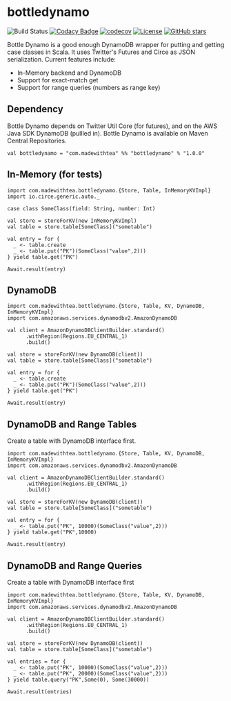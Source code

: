 # bottledynamo

![Build Status](https://travis-ci.org/jpzk/bottledynamo.svg?branch=master) [![Codacy Badge](https://api.codacy.com/project/badge/Grade/4134b7f384254ab9b8cceae6d986836c)](https://www.codacy.com/app/jpzk/bottledynamo?utm_source=github.com&amp;utm_medium=referral&amp;utm_content=jpzk/bottledynamo&amp;utm_campaign=Badge_Grade) [![codecov](https://codecov.io/gh/jpzk/bottledynamo/branch/master/graph/badge.svg)](https://codecov.io/gh/jpzk/bottledynamo) [![License](http://img.shields.io/:license-Apache%202-grey.svg)](http://www.apache.org/licenses/LICENSE-2.0.txt) [![GitHub stars](https://img.shields.io/github/stars/jpzk/bottledynamo.svg?style=flat)](https://github.com/jpzk/bottledynamo/stargazers) 

Bottle Dynamo is a good enough DynamoDB wrapper for putting and getting case classes in Scala. It uses Twitter's Futures and Circe as JSON serialization. Current features include:

* In-Memory backend and DynamoDB
* Support for exact-match get
* Support for range queries (numbers as range key)

## Dependency

Bottle Dynamo depends on Twitter Util Core (for futures), and on the AWS Java SDK DynamoDB (pullled in). Bottle Dynamo is available on Maven Central Repositories. 

    val bottledynamo = "com.madewithtea" %% "bottledynamo" % "1.0.0"

## In-Memory (for tests)

    import com.madewithtea.bottledynamo.{Store, Table, InMemoryKVImpl}
    import io.circe.generic.auto._

    case class SomeClass(field: String, number: Int)

    val store = storeForKV(new InMemoryKVImpl)
    val table = store.table[SomeClass]("sometable")
    
    val entry = for { 
      _ <- table.create
      _ <- table.put("PK")(SomeClass("value",2)))
    } yield table.get("PK")

    Await.result(entry)

## DynamoDB 

    import com.madewithtea.bottledynamo.{Store, Table, KV, DynamoDB, InMemoryKVImpl}
    import com.amazonaws.services.dynamodbv2.AmazonDynamoDB
    
    val client = AmazonDynamoDBClientBuilder.standard()
          .withRegion(Regions.EU_CENTRAL_1)
          .build()

    val store = storeForKV(new DynamoDB(client))
    val table = store.table[SomeClass]("sometable")
    
    val entry = for { 
      _ <- table.create
      _ <- table.put("PK")(SomeClass("value",2)))
    } yield table.get("PK")

    Await.result(entry)

## DynamoDB and Range Tables

Create a table with DynamoDB interface first.

    import com.madewithtea.bottledynamo.{Store, Table, KV, DynamoDB, InMemoryKVImpl}
    import com.amazonaws.services.dynamodbv2.AmazonDynamoDB
    
    val client = AmazonDynamoDBClientBuilder.standard()
          .withRegion(Regions.EU_CENTRAL_1)
          .build()

    val store = storeForKV(new DynamoDB(client))
    val table = store.table[SomeClass]("sometable")
    
    val entry = for { 
      _ <- table.put("PK", 10000)(SomeClass("value",2)))
    } yield table.get("PK",10000)

    Await.result(entry)

## DynamoDB and Range Queries

Create a table with DynamoDB interface first

    import com.madewithtea.bottledynamo.{Store, Table, KV, DynamoDB, InMemoryKVImpl}
    import com.amazonaws.services.dynamodbv2.AmazonDynamoDB
    
    val client = AmazonDynamoDBClientBuilder.standard()
          .withRegion(Regions.EU_CENTRAL_1)
          .build()

    val store = storeForKV(new DynamoDB(client))
    val table = store.table[SomeClass]("sometable")
    
    val entries = for { 
      _ <- table.put("PK", 10000)(SomeClass("value",2)))
      _ <- table.put("PK", 20000)(SomeClass("value",2)))
    } yield table.query("PK",Some(0), Some(30000))

    Await.result(entries)

